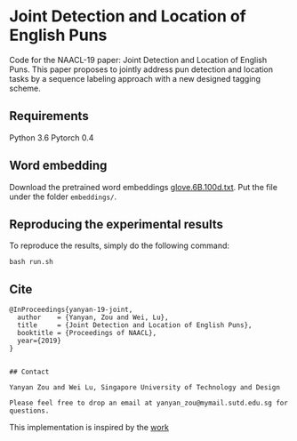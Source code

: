 # Joint Detection and Location of English Puns

Code for the NAACL-19 paper: Joint Detection and Location of English Puns.
This paper proposes to jointly address pun detection and location tasks by a sequence labeling approach with a new designed tagging scheme.

## Requirements

Python 3.6
Pytorch 0.4

## Word embedding

Download the pretrained word embeddings [glove.6B.100d.txt]( https://nlp.stanford.edu/projects/glove/). Put the file under the folder `embeddings/`.

## Reproducing the experimental results
To reproduce the results, simply do the following command:

```
bash run.sh
```

## Cite 
```
@InProceedings{yanyan-19-joint,
  author    = {Yanyan, Zou and Wei, Lu},
  title     = {Joint Detection and Location of English Puns},
  booktitle = {Proceedings of NAACL},
  year={2019}
}
```
```

## Contact

Yanyan Zou and Wei Lu, Singapore University of Technology and Design

Please feel free to drop an email at yanyan_zou@mymail.sutd.edu.sg for questions.
```
This implementation is inspired by the [work](https://github.com/sgrvinod/a-PyTorch-Tutorial-to-Sequence-Labeling)



